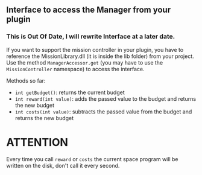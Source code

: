 ## Interface to access the Manager from your plugin
### This is Out Of Date, I will rewrite Interface at a later date.
If you want to support the mission controller in your plugin, you have to reference the MissionLibrary.dll
(it is inside the lib folder) from your project. Use the method `ManagerAccessor.get`
(you may have to use the `MissionController` namespace) to access the interface.

Methods so far:

* `int getBudget()`: returns the current budget
* `int reward(int value)`: adds the passed value to the budget and returns the new budget
* `int costs(int value)`: subtracts the passed value from the budget and returns the new budget

# ATTENTION

Every time you call `reward` or `costs` the current space program will be written on the disk,
don't call it every second.
